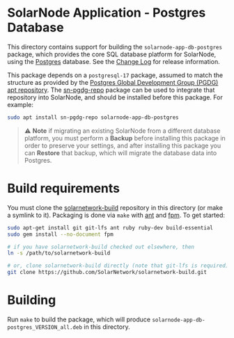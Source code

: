 # SolarNode Application - Postgres Database

This directory contains support for building the `solarnode-app-db-postgres` package, which
provides the core SQL database platform for SolarNode, using the [Postgres][postgres] database.
See the [Change Log](./CHANGELOG.md) for release information.

This package depends on a `postgresql-17` package, assumed to match the structure as provided by
the [Postgres Global Development Group (PGDG) apt repository](https://wiki.postgresql.org/wiki/Apt).
The [sn-pgdg-repo](../../pgdg-repo/debian/) package can be used to integrate that repository into
SolarNode, and should be installed before this package. For example:

```sh
sudo apt install sn-pgdg-repo solarnode-app-db-postgres
```

> :warning: **Note** if migrating an existing SolarNode from a different database platform, you
> must perform a **Backup** before installing this package in order to preserve your settings, and
> after installing this package you can **Restore** that backup, which will migrate the database
> data into Postgres.

# Build requirements

You must clone the [solarnetwork-build][sn-build] repository in this directory (or make a symlink
to it). Packaging is done via `make` with [ant][ant] and [fpm][fpm]. To get started:

```sh
sudo apt-get install git git-lfs ant ruby ruby-dev build-essential
sudo gem install --no-document fpm

# if you have solarnetwork-build checked out elsewhere, then
ln -s /path/to/solarnetwork-build

# or, clone solarnetwork-build directly (note that git-lfs is required)
git clone https://github.com/SolarNetwork/solarnetwork-build.git
```

# Building

Run `make` to build the package, which will produce `solarnode-app-db-postgres_VERSION_all.deb` in
this directory.

[ant]: https://ant.apache.org/
[fpm]: https://github.com/jordansissel/fpm
[postgres]: https://www.postgresql.org/
[sn-build]: https://github.com/SolarNetwork/solarnetwork-build/
